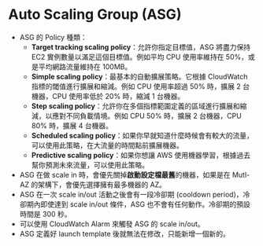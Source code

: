 # Auto Scaling Group (ASG)

- ASG 的 Policy 種類：
  - **Target tracking scaling policy**：允許你指定目標值，ASG 將盡力保持 EC2 實例數量以滿足這個目標值。例如平均 CPU 使用率維持在 50%，或是平均網路流量維持在 100MB。
  - **Simple scaling policy**：最基本的自動擴展策略。它根據 CloudWatch 指標的閾值進行擴展和縮減。例如 CPU 使用率超過 50% 時，擴展 2 台機器，CPU 使用率低於 20% 時，縮減 1 台機器。
  - **Step scaling policy**：允許你在多個指標範圍定義的區域進行擴展和縮減，以應對不同負載情境。例如 CPU 50% 時，擴展 2 台機器，CPU 80% 時，擴展 4 台機器。
  - **Scheduled scaling policy**：如果你早就知道什麼時候會有較大的流量，可以使用此策略，在大流量的時間點前擴展機器。
  - **Predictive scaling policy**：如果你想讓 AWS 使用機器學習，根據過去幫你預測未來流量，可以使用此策略。
- ASG 在做 scale in 時，會優先關掉**啟動設定檔最舊**的機器，如果是在 Mutl-AZ 的架構下，會優先選擇擁有最多機器的 AZ。
- ASG 在一次 scale in/out 活動之後會有一段冷卻期 (cooldown period)，冷卻期內即使達到 scale in/out 條件，ASG 也不會有任何動作。冷卻期的預設時間是 300 秒。
- 可以使用 CloudWatch Alarm 來觸發 ASG 的 scale in/out。
- ASG 定義好 launch template 後就無法在修改，只能新增一個新的。
